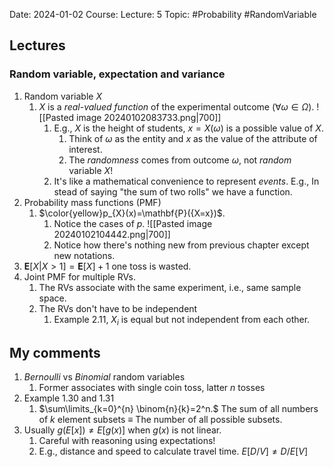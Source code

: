 Date: 2024-01-02
Course:
Lecture: 5
Topic: #Probability #RandomVariable 

## Lectures
### Random variable, expectation and variance
1. Random variable $X$
	1. $X$ is a *real-valued function* of the experimental outcome ($\forall \omega \in \Omega$). ![[Pasted image 20240102083733.png|700]]
		1. E.g., $X$ is the height of students, $x=X(\omega)$ is a possible value of $X$.
			1. Think of $\omega$ as the entity and $x$ as the value of the attribute of interest.
			2. The *randomness* comes from outcome $\omega$, not *random* variable $X$!
		2. It's like a mathematical convenience to represent *events*. E.g., In stead of saying "the sum of two rolls" we have a function.
2. Probability mass functions (PMF)
	1. $\color{yellow}p_{X}(x)=\mathbf{P}({X=x})$. 
		1. Notice the cases of *p*. ![[Pasted image 20240102104442.png|700]]
		2. Notice how there's nothing new from previous chapter except new notations.
3. $\mathbf{E}[X|X>1]=\mathbf{E}[X]+1$ one toss is wasted.
4. Joint PMF for multiple RVs.
	1. The RVs associate with the same experiment, i.e., same sample space.
	2. The RVs don't have to be independent
		1. Example 2.11, $X_i$ is equal but not independent from each other.

## My comments
1. *Bernoulli* vs *Binomial* random variables
	1. Former associates with single coin toss, latter $n$ tosses
2. Example 1.30 and 1.31
	1. $\sum\limits_{k=0}^{n} \binom{n}{k}=2^n.$ The sum of all numbers of $k$ element subsets $\equiv$ The number of all possible subsets.
3. Usually $g(E[x])\neq E[g(x)]$ when $g(x)$ is not linear. 
	1. Careful with reasoning using expectations!
	2. E.g., distance and speed to calculate travel time. $E[D/V]\neq D/E[V]$